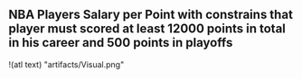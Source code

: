 ## NBA Players Salary per Point with constrains that player must scored at least 12000 points in total in his career and 500 points in playoffs

!(atl text) "artifacts/Visual.png"